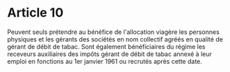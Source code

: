 # Article 10

Peuvent seuls prétendre au bénéfice de l'allocation viagère les personnes physiques et les gérants des sociétés en nom collectif agréés en qualité de gérant de débit de tabac. Sont également bénéficiaires du régime les receveurs auxiliaires des impôts gérant de débit de tabac annexé à leur emploi en fonctions au 1er janvier 1961 ou recrutés après cette date.
